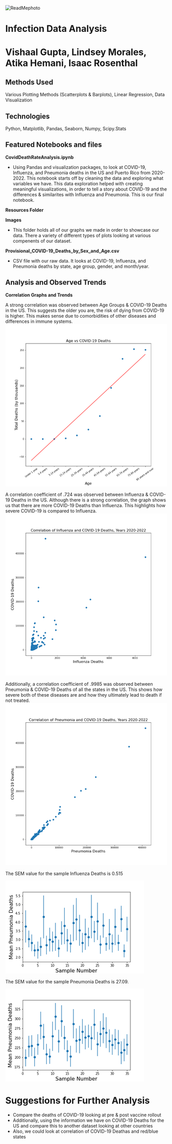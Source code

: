 ![ReadMephoto](https://user-images.githubusercontent.com/93561950/163493317-fc706fc6-d6d8-477b-a6ad-cc177551bd21.png)
# Infection Data Analysis
# Vishaal Gupta, Lindsey Morales, Atika Hemani, Isaac Rosenthal
## Methods Used
Various Plotting Methods (Scatterplots & Barplots), Linear Regression, Data Visualization

## Technologies
Python, Matplotlib, Pandas, Seaborn, Numpy, Scipy.Stats

## Featured Notebooks and files
**CovidDeathRateAnalysis.ipynb** 
- Using Pandas and visualization packages, to look at COVID-19, Influenza, and Pneumonia deaths in the US and Puerto Rico from 2020-2022. This notebook starts off by cleaning the data and exploring what variables we have. This data exploration helped with creating meaningful visualizations, in order to tell a story about COVID-19 and the differences & similarites with Influenza and Pneumonia. This is our final notebook.

**Resources Folder**

**Images**
- This folder holds all of our graphs we made in order to showcase our data. There a variety of different types of plots looking at various compenents of our dataset. 

**Provisional_COVID-19_Deaths_by_Sex_and_Age.csv**
- CSV file with our raw data. It looks at COVID-19, Influenza, and Pneumonia deaths by state, age group, gender, and month/year.

## Analysis and Observed Trends

**Correlation Graphs and Trends**

A strong correlation was observed between Age Groups & COVID-19 Deaths in the US. This suggests the older you are, the risk of dying from COVID-19 is higher. This makes sense due to comorbidities of other diseases and differences in immune systems.
![AgeVsDeaths](Resources/Images/AgeVsDeaths.png)

A correlation coefficient of .724 was observed between Influenza & COVID-19 Deaths in the US. Although there is a strong correlation, the graph shows us that there are more COVID-19 Deaths than Influenza. This highlights how severe COVID-19 is compared to Influenza.
![influenza/covid/corr](Resources/Images/influenza_covid_corr.png)

Additionally, a correlation coefficient of .9985 was observed between Pneumonia & COVID-19 Deaths of all the states in the US. This shows how severe both of these diseases are and how they ultimately lead to death if not treated.
![pneumonia/covid/corr](Resources/Images/pneumonia_covid_corr.png)

The SEM value for the sample Influenza Deaths is 0.515

![semflu](Resources/Images/SEMFlu.png)

The SEM value for the sample Pneumonia Deaths is 27.09. 

![sempneumonia](Resources/Images/SEMPNA.png)
# Suggestions for Further Analysis
- Compare the deaths of COVID-19 looking at pre & post vaccine rollout
- Additionally, using the information we have on COVID-19 Deaths for the US and compare this to another dataset looking at other countries
- Also, we could look at correlation of COVID-19 Deathas and red/blue states


